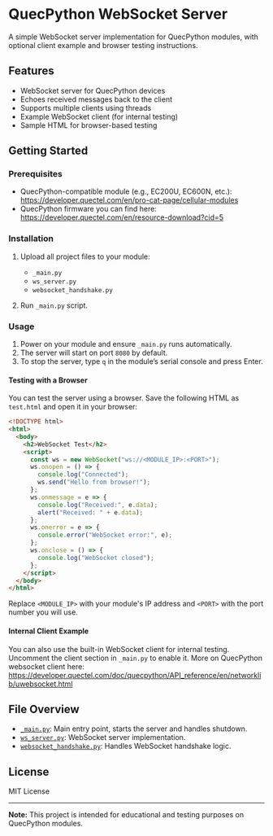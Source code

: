 # QuecPython WebSocket Server

A simple WebSocket server implementation for QuecPython modules, with optional client example and browser testing instructions.

## Features

- WebSocket server for QuecPython devices
- Echoes received messages back to the client
- Supports multiple clients using threads
- Example WebSocket client (for internal testing)
- Sample HTML for browser-based testing

## Getting Started

### Prerequisites

- QuecPython-compatible module (e.g., EC200U, EC600N, etc.): https://developer.quectel.com/en/pro-cat-page/cellular-modules
- QuecPython firmware you can find here: https://developer.quectel.com/en/resource-download?cid=5

### Installation

1. Upload all project files to your module:
    - `_main.py`
    - `ws_server.py`
    - `websocket_handshake.py`

2. Run `_main.py` script.

### Usage

1. Power on your module and ensure `_main.py` runs automatically.
2. The server will start on port `8080` by default.
3. To stop the server, type `q` in the module’s serial console and press Enter.

#### Testing with a Browser

You can test the server using a browser. Save the following HTML as `test.html` and open it in your browser:

```html
<!DOCTYPE html>
<html>
  <body>
    <h2>WebSocket Test</h2>
    <script>
      const ws = new WebSocket("ws://<MODULE_IP>:<PORT>");
      ws.onopen = () => {
        console.log("Connected");
        ws.send("Hello from browser!");
      };
      ws.onmessage = e => {
        console.log("Received:", e.data);
        alert("Received: " + e.data);
      };
      ws.onerror = e => {
        console.error("WebSocket error:", e);
      };
      ws.onclose = () => {
        console.log("WebSocket closed");
      };
    </script>
  </body>
</html>
```

Replace `<MODULE_IP>` with your module's IP address and `<PORT>` with the port number you will use.

#### Internal Client Example

You can also use the built-in WebSocket client for internal testing. Uncomment the client section in `_main.py` to enable it.
More on QuecPython websocket client here: https://developer.quectel.com/doc/quecpython/API_reference/en/networklib/uwebsocket.html

## File Overview

- [`_main.py`](./_main.py): Main entry point, starts the server and handles shutdown.
- [`ws_server.py`](./ws_server.py): WebSocket server implementation.
- [`websocket_handshake.py`](./websocket_handshake.py): Handles WebSocket handshake logic.

## License

MIT License

---

**Note:** This project is intended for educational and testing purposes on QuecPython modules.